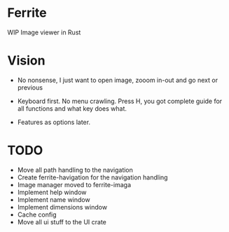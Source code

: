 # Ferrite
WIP Image viewer in Rust

# Vision
* No nonsense, I just want to open image, zooom in-out and go next or previous

* Keyboard first. No menu crawling. Press H, you got complete guide for all functions and what key does what.

* Features as options later.

# TODO
* Move all path handling to the navigation
* Create ferrite-havigation for the navigation handling
* Image manager moved to ferrite-imaga
* Implement help window
* Implement name window
* Implement dimensions window
* Cache config
* Move all ui stuff to the UI crate
